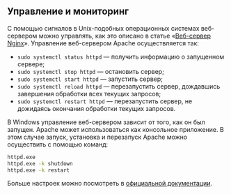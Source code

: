 ---
---

## Управление и мониторинг

С помощью сигналов в Unix-подобных операционных системах веб-сервером можно управлять, как это описано в статье «[Веб-сервер Nginx](/tools/webserver-nginx)». Управление веб-сервером Apache осуществляется так:

- `sudo systemctl status httpd` — получить информацию о запущенном сервере;
- `sudo systemctl stop httpd` — остановить сервер;
- `sudo systemctl start httpd` — запустить сервер;
- `sudo systemctl reload httpd` — перезапустить сервер, дождавшись завершения обработки всех текущих запросов;
- `sudo systemctl restart httpd` — перезапустить сервер, не дожидаясь окончания обработки текущих запросов.

В Windows управление веб-сервером зависит от того, как он был запущен. Apache может использоваться как консольное приложение. В этом случае запуск, установка и перезапуск Apache можно осуществить с помощью команд:

```bash
httpd.exe
httpd.exe -k shutdown
httpd.exe -k restart
```

Больше настроек можно посмотреть в [официальной документации](https://httpd.apache.org/docs/current/platform/windows.html#winsvc).
